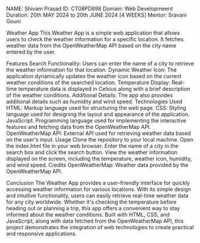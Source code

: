 NAME: Shivam Prasad 
ID: CT08PD898 
Domain: Web Developmeent 
Duration: 20th MAY 2024 to 20th JUNE 2024 [4 WEEKS] 
Mentor: Sravani Gouni

Weather App
This Weather App is a simple web application that allows users to check the weather information for a specific location. It fetches weather data from the OpenWeatherMap API based on the city name entered by the user.

Features
Search Functionality: Users can enter the name of a city to retrieve the weather information for that location.
Dynamic Weather Icon: The application dynamically updates the weather icon based on the current weather conditions of the searched location.
Temperature Display: Real-time temperature data is displayed in Celsius along with a brief description of the weather conditions.
Additional Details: The app also provides additional details such as humidity and wind speed.
Technologies Used
HTML: Markup language used for structuring the web page.
CSS: Styling language used for designing the layout and appearance of the application.
JavaScript: Programming language used for implementing the interactive features and fetching data from the OpenWeatherMap API.
OpenWeatherMap API: External API used for retrieving weather data based on the user's input.
Usage
Clone the repository to your local machine.
Open the index.html file in your web browser.
Enter the name of a city in the search box and click the search button.
View the weather information displayed on the screen, including the temperature, weather icon, humidity, and wind speed.
Credits
OpenWeatherMap: Weather data provided by the OpenWeatherMap API.

Conclusion
The Weather App provides a user-friendly interface for quickly accessing weather information for various locations.
With its simple design and intuitive functionality, users can easily retrieve real-time weather data for any city worldwide.
Whether it's checking the temperature before heading out or planning a trip, this app offers a convenient way to stay informed about the weather conditions. 
Built with HTML, CSS, and JavaScript, along with data fetched from the OpenWeatherMap API, this project demonstrates the integration of web technologies to create practical and responsive applications.
